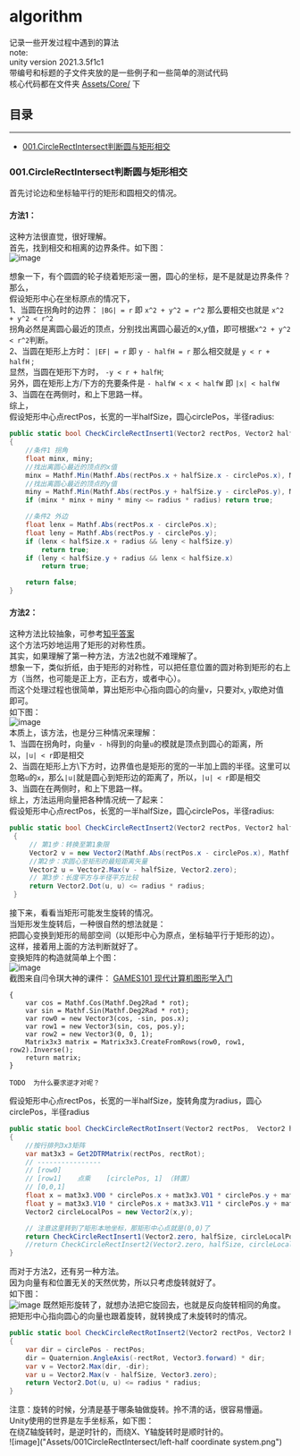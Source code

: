 # algorithm
记录一些开发过程中遇到的算法<br>
note:<br>
unity version 2021.3.5f1c1 <br>
带编号和标题的子文件夹放的是一些例子和一些简单的测试代码<br>
核心代码都在文件夹 [Assets/Core/](/Assets/Core/) 下<br>


## 目录 <br>
****
* [001.CircleRectIntersect判断圆与矩形相交](#001.CircleRectIntersect判断圆与矩形相交)


### 001.CircleRectIntersect判断圆与矩形相交
首先讨论边和坐标轴平行的矩形和圆相交的情况。
#### 方法1：<br>
这种方法很直觉，很好理解。<br>
首先，找到相交和相离的边界条件。如下图：<br>
![image](Assets/001CircleRectIntersect/CircleRectInsert.png) <br>

想象一下，有个圆圆的轮子绕着矩形滚一圈，圆心的坐标，是不是就是边界条件？<br>
那么，<br>
假设矩形中心在坐标原点的情况下，<br>
1、当圆在拐角时的边界： `|BG| = r`  即  `x^2 + y^2 = r^2`  那么要相交也就是   `x^2 + y^2 < r^2` <br>
拐角必然是离圆心最近的顶点，分别找出离圆心最近的x,y值，即可根据`x^2 + y^2 < r^2`判断。 <br>
2、当圆在矩形上方时： `|EF| = r` 即  `y - halfH = r`  那么相交就是 `y < r + halfH` ;  <br>
显然，当圆在矩形下方时， `-y < r + halfH`; <br>
另外，圆在矩形上方/下方的充要条件是 `- halfW < x < halfW` 即  `|x| < halfW` <br>
3、当圆在在两侧时，和上下思路一样。<br>
综上，<br>
假设矩形中心点rectPos，长宽的一半halfSize，圆心circlePos，半径radius: <br>
```CS
public static bool CheckCircleRectInsert1(Vector2 rectPos, Vector2 halfSize, Vector2 circlePos, float radius)
{
    //条件1 拐角
    float minx, miny;
    //找出离圆心最近的顶点的x值
    minx = Mathf.Min(Mathf.Abs(rectPos.x + halfSize.x - circlePos.x), Mathf.Abs(rectPos.x - halfSize.x - circlePos.x));
    //找出离圆心最近的顶点的y值
    miny = Mathf.Min(Mathf.Abs(rectPos.y + halfSize.y - circlePos.y), Mathf.Abs(rectPos.y - halfSize.y - circlePos.y));
    if (minx * minx + miny * miny <= radius * radius) return true;

    //条件2 外边  
    float lenx = Mathf.Abs(rectPos.x - circlePos.x);
    float leny = Mathf.Abs(rectPos.y - circlePos.y);
    if (lenx < halfSize.x + radius && leny < halfSize.y)
        return true;
    if (leny < halfSize.y + radius && lenx < halfSize.x)
        return true;

    return false;
}
```
  
#### 方法2：<br>
这种方法比较抽象，可参考[知乎答案](https://www.zhihu.com/question/24251545) <br>
这个方法巧妙地运用了矩形的对称性质。<br>
其实，如果理解了第一种方法，方法2也就不难理解了。<br>
想象一下，类似折纸，由于矩形的对称性，可以把任意位置的圆对称到矩形的右上方（当然，也可能是正上方，正右方，或者中心）。<br>
而这个处理过程也很简单，算出矩形中心指向圆心的向量`v`，只要对`x`, `y`取绝对值即可。<br>
如下图：<br>
![image](Assets/001CircleRectIntersect/CircleRectInsert2.png) <br>
本质上，该方法，也是分三种情况来理解：<br>
1、当圆在拐角时，向量`v - h`得到的向量`u`的模就是顶点到圆心的距离，所以，`|u| < r`即是相交 <br>
2、当圆在矩形上方\下方时，边界值也是矩形的宽的一半加上圆的半径。这里可以忽略`u`的`x`，那么`|u|`就是圆心到矩形边的距离了，所以，`|u| < r`即是相交 <br>
3、当圆在在两侧时，和上下思路一样。<br>
综上，方法运用向量把各种情况统一了起来：<br>
假设矩形中心点rectPos，长宽的一半halfSize，圆心circlePos，半径radius: <br>
```CS
public static bool CheckCircleRectInsert2(Vector2 rectPos, Vector2 halfSize, Vector2 circlePos, float radius)
 {
     // 第1步：转换至第1象限
     Vector2 v = new Vector2(Mathf.Abs(rectPos.x - circlePos.x), Mathf.Abs(rectPos.y - circlePos.y));
     //第2步：求圆心至矩形的最短距离矢量
     Vector2 u = Vector2.Max(v - halfSize, Vector2.zero);
     // 第3步：长度平方与半径平方比较
     return Vector2.Dot(u, u) <= radius * radius;
 }
```

接下来，看看当矩形可能发生旋转的情况。<br>
当矩形发生旋转后，一种很自然的想法就是：<br>
把圆心变换到矩形的局部空间（以矩形中心为原点，坐标轴平行于矩形的边）。<br>
这样，接着用上面的方法判断就好了。<br>
变换矩阵的构造就简单上个图：<br>
![image](Assets/001CircleRectIntersect/20220917164345.jpg)  <br>
截图来自闫令琪大神的课件：
[GAMES101 现代计算机图形学入门](https://www.bilibili.com/video/BV1X7411F744?p=3&spm_id_from=333.1007.top_right_bar_window_history.content.click&vd_source=9ac312e492d54319bc438327ffb04b0c)  <br>
```public static Matrix3x3 Get2DTRMatrix(Vector2 pos, float rot)
{
    var cos = Mathf.Cos(Mathf.Deg2Rad * rot);
    var sin = Mathf.Sin(Mathf.Deg2Rad * rot);
    var row0 = new Vector3(cos, -sin, pos.x);
    var row1 = new Vector3(sin, cos, pos.y);
    var row2 = new Vector3(0, 0, 1);
    Matrix3x3 matrix = Matrix3x3.CreateFromRows(row0, row1, row2).Inverse();
    return matrix;
}
```
`TODO  为什么要求逆才对呢？`<br>

假设矩形中心点rectPos，长宽的一半halfSize，旋转角度为radius，圆心circlePos，半径radius<br>
```CS
public static bool CheckCircleRectRotInsert(Vector2 rectPos,  Vector2 halfSize, float rectRot, Vector2 circlePos, float radius)
{
    //按行排列3x3矩阵
    var mat3x3 = Get2DTRMatrix(rectPos, rectRot);
    // ----------------
    // [row0]            
    // [row1]    点乘    [circlePos, 1] （转置）
    // [0,0,1]
    float x = mat3x3.V00 * circlePos.x + mat3x3.V01 * circlePos.y + mat3x3.V02;
    float y = mat3x3.V10 * circlePos.x + mat3x3.V11 * circlePos.y + mat3x3.V12;
    Vector2 circleLocalPos = new Vector2(x,y);

    // 注意这里转到了矩形本地坐标，那矩形中心点就是(0,0)了
    return CheckCircleRectInsert1(Vector2.zero, halfSize, circleLocalPos, radius);
    //return CheckCircleRectInsert2(Vector2.zero, halfSize, circleLocalPos, radius);
}
```
而对于方法2，还有另一种方法。<br>
因为向量有和位置无关的天然优势，所以只考虑旋转就好了。<br>
如下图：<br>
![image](Assets/001CircleRectIntersect/CircleRectInsertRot.png)
既然矩形旋转了，就想办法把它旋回去，也就是反向旋转相同的角度。把矩形中心指向圆心的向量也跟着旋转，就转换成了未旋转时的情况。<br>
```CS
public static bool CheckCircleRectRotInsert2(Vector2 rectPos, Vector2 halfSize, float rectRot, Vector2 circlePos, float radius)
{
    var dir = circlePos - rectPos;
    dir = Quaternion.AngleAxis(-rectRot, Vector3.forward) * dir;
    var v = Vector2.Max(dir, -dir);
    var u = Vector2.Max(v - halfSize, Vector3.zero);
    return Vector2.Dot(u, u) <= radius * radius;
}
```
注意：旋转的时候，分清是基于哪条轴做旋转。拎不清的话，很容易懵逼。<br>
Unity使用的世界是左手坐标系，如下图：<br>
在绕Z轴旋转时，是逆时针的，而绕X、Y轴旋转时是顺时针的。<br>
![image]("Assets/001CircleRectIntersect/left-half coordinate system.png")
